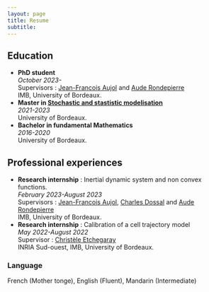 ```yaml
---
layout: page
title: Resume
subtitle: 
---
```


## Education

- **PhD student**\
*October 2023-*\
Supervisors : [Jean-Francois Aujol](https://www.math.u-bordeaux.fr/~jaujol/) and [Aude Rondepierre](https://perso.math.univ-toulouse.fr/rondepierre/)\
IMB, University of Bordeaux.
- **Master in [Stochastic and stastistic modelisation](https://uf-mi.u-bordeaux.fr/MSS/)**\
*2021-2023*\
University of Bordeaux.
- **Bachelor in fundamental Mathematics**\
*2016-2020*\
University of Bordeaux.

## Professional experiences

- **Research internship** : Inertial dynamic system and non convex functions.\
*February 2023-August 2023*\
Supervisors : [Jean-Francois Aujol](https://www.math.u-bordeaux.fr/~jaujol/), [Charles Dossal](https://perso.math.univ-toulouse.fr/cdossal/) and [Aude Rondepierre](https://perso.math.univ-toulouse.fr/rondepierre/)\
IMB, University of Bordeaux.
- **Research internship** : Calibration of a cell trajectory model\
*May 2022-August 2022*\
Supervisor : [Christèle Etchegaray](https://www.math.u-bordeaux.fr/~cetchegar001/fr/)\
INRIA Sud-ouest, IMB, University of Bordeaux.

### Language

French (Mother tonge), English (Fluent), Mandarin (Intermediate)
